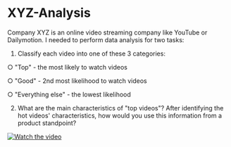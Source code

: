 # XYZ-Analysis
Company XYZ is an online video streaming company like YouTube or Dailymotion.
I needed to perform data analysis for two tasks:

1.	Classify each video into one of these 3 categories:

○ "Top" - the most likely to watch videos

○ "Good" - 2nd most likelihood to watch videos

○ "Everything else" - the lowest likelihood

2.	 What are the main characteristics of "top videos"?  After identifying the hot videos' characteristics, how would you use this information from a product standpoint? 

[![Watch the video](https://img.youtube.com/vi/P51fB3_JpE8/maxresdefault.jpg)](https://www.youtube.com/watch?v=P51fB3_JpE8)
